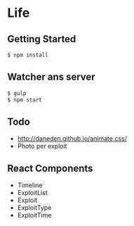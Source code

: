 # Life

## Getting Started

```bash
$ npm install
```

## Watcher ans server

```bash
$ gulp
$ npm start
```

## Todo

* http://daneden.github.io/animate.css/
* Photo per exploit

## React Components

* Timeline
* ExploitList
* Exploit
* ExploitType
* ExploitTime
